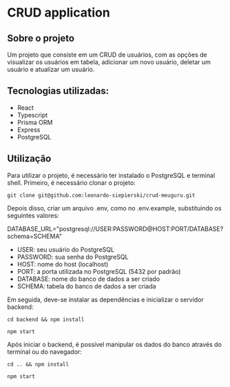 <h1>CRUD application</h1>

<div>
  <h2>Sobre o projeto</h2>
  <p>Um projeto que consiste em um CRUD de usuários, com as opções de visualizar os usuários em tabela, adicionar um novo usuário, deletar um usuário e atualizar um usuário.</p>
</div>
<div>
  <h2>Tecnologias utilizadas:</h2>
  <ul>
    <li>React</li>
    <li>Typescript</li>
    <li>Prisma ORM</li>
    <li>Express</li>
    <li>PostgreSQL</li>
  </ul>
</div>
<div>
  <h2>Utilização</h2>
  <p>Para utilizar o projeto, é necessário ter instalado o PostgreSQL e terminal shell. Primeiro, é necessário clonar o projeto:</p>
  <p><code>git clone git@github.com:leonardo-siepierski/crud-meuguru.git</code></p>
  <p>Depois disso, criar um arquivo .env, como no .env.example, substituindo os seguintes valores:</p>
  <p>DATABASE_URL="postgresql://USER:PASSWORD@HOST:PORT/DATABASE?schema=SCHEMA"</p>
  <ul>
    <li>USER: seu usuário do PostgreSQL</li>
    <li>PASSWORD: sua senha do PostgreSQL</li>
    <li>HOST: nome do host (localhost)</li>
    <li>PORT: a porta utilizada no PostgreSQL (5432 por padrão)</li>
    <li>DATABASE: nome do banco de dados a ser criado</li>
    <li>SCHEMA: tabela do banco de dados a ser criada</li>
  </ul>
  <p>Em seguida, deve-se instalar as dependências e inicializar o servidor backend:</p>
  <p><code>cd backend && npm install</code></p>
  <p><code>npm start</code></p>
  <p>Após iniciar o backend, é possível manipular os dados do banco através do terminal ou do navegador:</p>
  <p><code>cd .. && npm install</code></p>
  <p><code>npm start</code></p>
